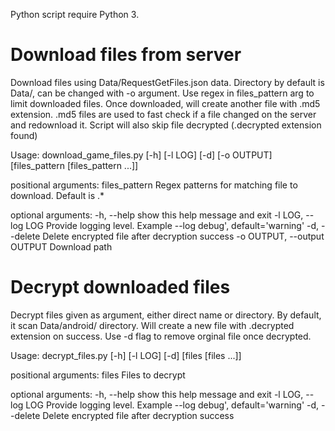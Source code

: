 Python script require Python 3.

# Download files from server

Download files using Data/RequestGetFiles.json data. Directory by default is Data/, can be changed with -o argument. Use regex in files_pattern arg to limit downloaded files. Once downloaded, will create another file with .md5 extension. .md5 files are used to fast check if a file changed on the server and redownload it. Script will also skip file decrypted (.decrypted extension found)

Usage: download_game_files.py [-h] [-l LOG] [-d] [-o OUTPUT] [files_pattern [files_pattern ...]]

positional arguments:
  files_pattern         Regex patterns for matching file to download. Default is .*

optional arguments:
  -h, --help            show this help message and exit
  -l LOG, --log LOG     Provide logging level. Example --log debug', default='warning'
  -d, --delete          Delete encrypted file after decryption success
  -o OUTPUT, --output OUTPUT
                        Download path

# Decrypt downloaded files

Decrypt files given as argument, either direct name or directory. By default, it scan Data/android/ directory. Will create a new file with .decrypted extension on success. Use -d flag to remove orginal file once decrypted.

Usage: decrypt_files.py [-h] [-l LOG] [-d] [files [files ...]]

positional arguments:
  files              Files to decrypt

optional arguments:
  -h, --help         show this help message and exit
  -l LOG, --log LOG  Provide logging level. Example --log debug', default='warning'
  -d, --delete       Delete encrypted file after decryption success

